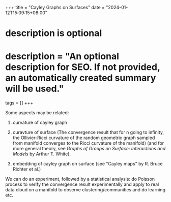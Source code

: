 +++
title = "Cayley Graphs on Surfaces"
date = "2024-01-12T15:09:15+08:00"

#
# description is optional
#
# description = "An optional description for SEO. If not provided, an automatically created summary will be used."

tags = []
+++

Some aspects may be related:

1. curvature of cayley graph

2. curavture of surface (The convergence result that for n going to infinity, the Ollivier-Ricci curvature of the random geometric graph sampled from manifold converges to the Ricci curvature of the manifold)
(and for more general theory, see *Graphs of Groups on Surface: Interactions and Models* by Arthur T. White).

3. embedding of cayley graph on surface (see "Cayley maps" by R. Bruce Richter et al.)

We can do an experiment, followed by a statistical analysis: do Poisson process to verify the convergence result experimentally and apply to real data cloud on a manifold to observe clustering/communities and do learning etc.

